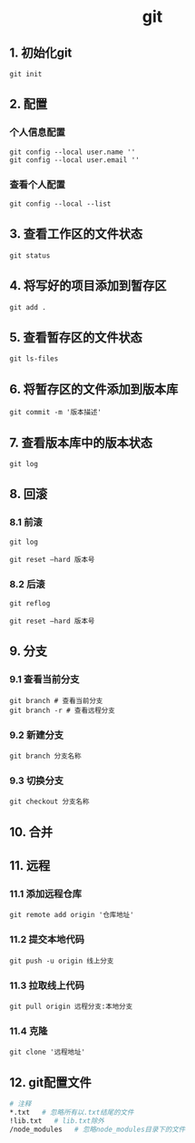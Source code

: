<center><h1>git</h1></center>

## 1. 初始化git

```shell
git init
```

## 2. 配置

### 个人信息配置

```shell
git config --local user.name ''
git config --local user.email ''
```

### 查看个人配置

```shell
git config --local --list
```

## 3. 查看工作区的文件状态

```shell
git status
```

## 4. 将写好的项目添加到暂存区

```shell
git add .
```

## 5. 查看暂存区的文件状态

```shell
git ls-files
```

## 6. 将暂存区的文件添加到版本库

```shell
git commit -m '版本描述'
```

## 7. 查看版本库中的版本状态

```shell
git log 
```

## 8. 回滚

### 8.1 前滚

```shell
git log
```

```shell
git reset –hard 版本号
```

### 8.2 后滚

```shell
git reflog
```

```shell
git reset –hard 版本号
```

## 9. 分支

### 9.1 查看当前分支

```shell
git branch # 查看当前分支
git branch -r # 查看远程分支
```

### 9.2 新建分支

```shell
git branch 分支名称
```

### 9.3 切换分支

```shell
git checkout 分支名称
```

## 10. 合并







## 11. 远程

### 11.1 添加远程仓库

```shell
git remote add origin '仓库地址'
```

### 11.2 提交本地代码

```shell
git push -u origin 线上分支
```

### 11.3 拉取线上代码

```shell
git pull origin 远程分支:本地分支
```

### 11.4 克隆

```shell
git clone '远程地址'
```

## 12. git配置文件

```bash
# 注释
*.txt   # 忽略所有以.txt结尾的文件
!lib.txt   # lib.txt除外
/node_modules   # 忽略node_modules目录下的文件
```

